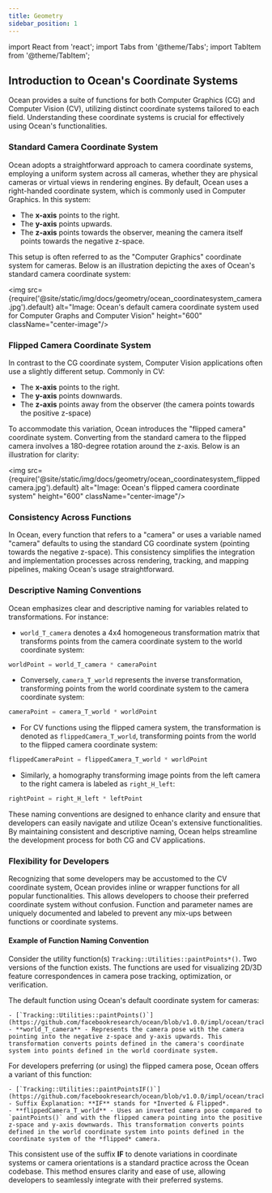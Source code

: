 ```yaml
---
title: Geometry
sidebar_position: 1
---
```


import React from 'react';
import Tabs from '@theme/Tabs';
import TabItem from '@theme/TabItem';

## Introduction to Ocean's Coordinate Systems

Ocean provides a suite of functions for both Computer Graphics (CG) and Computer Vision (CV), utilizing distinct coordinate systems tailored to each field.
Understanding these coordinate systems is crucial for effectively using Ocean's functionalities.


### Standard Camera Coordinate System

Ocean adopts a straightforward approach to camera coordinate systems, employing a uniform system across all cameras, whether they are physical cameras or virtual views in rendering engines.
By default, Ocean uses a right-handed coordinate system, which is commonly used in Computer Graphics. In this system:

- The **x-axis** points to the right.
- The **y-axis** points upwards.
- The **z-axis** points towards the observer, meaning the camera itself points towards the negative z-space.

This setup is often referred to as the "Computer Graphics" coordinate system for cameras.
Below is an illustration depicting the axes of Ocean's standard camera coordinate system:

<img src={require('@site/static/img/docs/geometry/ocean_coordinatesystem_camera.jpg').default} alt="Image: Ocean's default camera coordinate system used for Computer Graphs and Computer Vision" height="600" className="center-image"/>


### Flipped Camera Coordinate System

In contrast to the CG coordinate system, Computer Vision applications often use a slightly different setup. Commonly in CV:

- The **x-axis** points to the right.
- The **y-axis** points downwards.
- The **z-axis** points away from the observer (the camera points towards the positive z-space)

To accommodate this variation, Ocean introduces the "flipped camera" coordinate system.
Converting from the standard camera to the flipped camera involves a 180-degree rotation around the z-axis. Below is an illustration for clarity:

<img src={require('@site/static/img/docs/geometry/ocean_coordinatesystem_flippedcamera.jpg').default} alt="Image: Ocean's flipped camera coordinate system" height="600" className="center-image"/>


### Consistency Across Functions

In Ocean, every function that refers to a "camera" or uses a variable named "camera" defaults to using the standard CG coordinate system (pointing towards the negative z-space).
This consistency simplifies the integration and implementation processes across rendering, tracking, and mapping pipelines, making Ocean's usage straightforward.


### Descriptive Naming Conventions

Ocean emphasizes clear and descriptive naming for variables related to transformations. For instance:

- `world_T_camera` denotes a 4x4 homogeneous transformation matrix that transforms points from the camera coordinate system to the world coordinate system:
```cpp
worldPoint = world_T_camera * cameraPoint
```

- Conversely, `camera_T_world` represents the inverse transformation, transforming points from the world coordinate system to the camera coordinate system:
```cpp
cameraPoint = camera_T_world * worldPoint
```

- For CV functions using the flipped camera system, the transformation is denoted as `flippedCamera_T_world`, transforming points from the world to the flipped camera coordinate system:
```cpp
flippedCameraPoint = flippedCamera_T_world * worldPoint
```

- Similarly, a homography transforming image points from the left camera to the right camera is labeled as `right_H_left`:

```cpp
rightPoint = right_H_left * leftPoint
```

These naming conventions are designed to enhance clarity and ensure that developers can easily navigate and utilize Ocean's extensive functionalities.
By maintaining consistent and descriptive naming, Ocean helps streamline the development process for both CG and CV applications.


### Flexibility for Developers

Recognizing that some developers may be accustomed to the CV coordinate system, Ocean provides inline or wrapper functions for all popular functionalities.
This allows developers to choose their preferred coordinate system without confusion.
Function and parameter names are uniquely documented and labeled to prevent any mix-ups between functions or coordinate systems.

#### Example of Function Naming Convention

Consider the utility function(s) `Tracking::Utilities::paintPoints*()`.
Two versions of the function exists. The functions are used for visualizing 2D/3D feature correspondences in camera pose tracking, optimization, or verification.

The default function using Ocean's default coordinate system for cameras:

    - [`Tracking::Utilities::paintPoints()`](https://github.com/facebookresearch/ocean/blob/v1.0.0/impl/ocean/tracking/Utilities.h#L394)
    - **world_T_camera** - Represents the camera pose with the camera pointing into the negative z-space and y-axis upwards. This transformation converts points defined in the camera's coordinate system into points defined in the world coordinate system.

For developers preferring (or using) the flipped camera pose, Ocean offers a variant of this function:

    - [`Tracking::Utilities::paintPointsIF()`](https://github.com/facebookresearch/ocean/blob/v1.0.0/impl/ocean/tracking/Utilities.h#L411)
    - Suffix Explanation: **IF** stands for *Inverted & Flipped*.
    - **flippedCamera_T_world** - Uses an inverted camera pose compared to `paintPoints()` and with the flipped camera pointing into the positive z-space and y-axis downwards. This transformation converts points defined in the world coordinate system into points defined in the coordinate system of the *flipped* camera.

This consistent use of the suffix **IF** to denote variations in coordinate systems or camera orientations is a standard practice across the Ocean codebase.
This method ensures clarity and ease of use, allowing developers to seamlessly integrate with their preferred systems.
